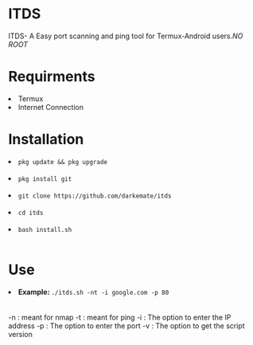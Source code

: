 # ITDS
ITDS- A Easy port scanning and ping tool for Termux-Android users.*NO ROOT*
# Requirments
<li>Termux</li>
<li>Internet Connection</li>
<h1>Installation</h1>
<li>
<code>pkg update && pkg upgrade</code></li><br>
<li><code>pkg install git</code></li><br>
<li><code>git clone https://github.com/darkemate/itds</code></li><br>
<li><code>cd itds</code></li><br>
<li><code>bash install.sh</code></li><br>
<h1>Use</h1>
<li><strong>Example: </strong><code>./itds.sh -nt -i google.com -p 80</code></li><br><br>
             -n : meant for nmap
             -t : meant for ping
             -i : The option to enter the IP address
             -p : The option to enter the port
             -v : The option to get the script version

